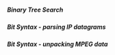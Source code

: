 ##### Binary Tree Search


##### Bit Syntax - parsing IP datagrams


##### Bit Syntax - unpacking MPEG data
